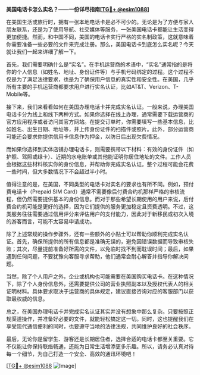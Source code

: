 **美国电话卡怎么实名？——一份详尽指南[[TG💪+ @esim1088](https://t.me/s/esim1088)]**

在美国生活或旅行时，拥有一张本地电话卡是必不可少的。无论是为了方便与家人朋友联系，还是为了使用导航、社交媒体等服务，一张美国电话卡都能让生活变得更加便捷。然而，和中国不同，美国的电话卡实行严格的实名制政策，这就意味着你需要准备一些必要的文件来完成注册。那么，美国电话卡到底怎么实名呢？今天就让我们一起来详细了解一下。

首先，我们需要明确什么是“实名”。在手机运营商的术语中，“实名”通常指的是将你的个人信息（如姓名、地址、身份证件等）与手机号码绑定的过程。这个过程不仅是为了满足法律要求，也是为了确保用户信息的真实性和安全性。在美国，几乎所有主要的手机运营商都要求用户进行实名认证，比如AT&T、Verizon、T-Mobile等。

接下来，我们来看看如何在美国办理电话卡并完成实名认证。一般来说，办理美国电话卡分为线上和线下两种方式。如果你选择在线上办理，通常需要下载运营商的官方应用程序或者访问其官方网站。在提交订单时，你需要填写一些基本信息，比如姓名、出生日期、地址等，并上传身份证件的扫描件或照片。此外，部分运营商可能还会要求你提供信用卡信息作为押金，以防日后出现欠费情况。

而如果你选择到实体店铺办理电话卡，则需要携带以下材料：有效的身份证件（如护照、驾照或绿卡）、近期的水电账单或其他能证明你居住地址的文件。工作人员会根据这些材料核实你的身份信息，并帮助你完成实名认证。整个过程可能会花费一些时间，但大多数情况下不会超过半小时。

值得注意的是，在美国，不同类型的电话卡对实名的要求也有所不同。例如，预付费电话卡（Prepaid SIM Card）通常不需要像后付费合约机那样严格的审核流程，但仍然需要提供基本的身份信息。而对于那些希望长期使用的用户来说，后付费合约机可能是更好的选择，因为它们提供的服务更加稳定且资费透明。不过，这类服务往往需要通过信用评分来评估用户的支付能力，因此对于新移民或初次入境的游客而言，可能不太容易申请成功。

除了上述常规的操作步骤外，还有一些额外的小贴士可以帮助你顺利完成实名认证。首先，确保所提供的所有信息都是准确无误的，避免因错误数据而导致审核失败；其次，尽量提前准备好所需的文件，以免临时找不到而耽误时间；最后，如果遇到任何问题，不要犹豫向客服寻求帮助，他们通常会耐心解答并指导你解决问题。

当然，除了个人用户之外，企业或机构也可能需要在美国购买电话卡。在这种情况下，除了个人身份信息外，还需要提供公司的营业执照副本以及授权代表人的相关证明材料。具体要求取决于运营商的具体规定，建议直接咨询对应的客服部门以获取最权威的信息。

总之，在美国办理电话卡并完成实名认证其实并没有想象中那么复杂。只要按照正规渠道操作，并准备好必要的文件，就能轻松搞定这一切。同时，这也提醒我们在享受现代通信便利的同时，也要遵守当地的法律法规，共同维护良好的社会秩序。

最后，无论你是留学生、游客还是长期居住者，选择合适的电话卡都至关重要。它不仅能让你保持联络畅通，还能为日常生活增添更多乐趣。所以，请务必认真对待每一个细节，为自己打造一个安全、高效的通讯环境吧！

[[TG💪+ @esim1088](https://t.me/s/esim1088) ![Image](https://i.postimg.cc/4NQfJmqS/Snipaste-2025-05-13-00-14-12.png)]